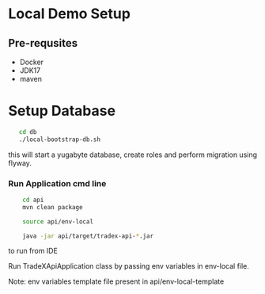 # Local Demo Setup

## Pre-requsites

- Docker
- JDK17
- maven

# Setup Database

```bash
   cd db
   ./local-bootstrap-db.sh
```

this will start a yugabyte database, create roles and perform migration using flyway.

### Run Application cmd line

```bash
    cd api
    mvn clean package

    source api/env-local

    java -jar api/target/tradex-api-*.jar
```
to run from IDE

Run TradeXApiApplication class by passing env variables in env-local file.

Note: env variables template file present in api/env-local-template
